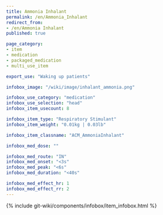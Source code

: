 ```yaml
---
title: Ammonia Inhalant
permalink: /en/Ammonia_Inhalant
redirect_from:
- /en/Ammonia Inhalant
published: true

page_category:
- item
- medication
- packaged_medication
- multi_use_item

export_use: "Waking up patients"

infobox_image: "/wiki/image/inhalant_ammonia.png"

infobox_use_category: "medication"
infobox_use_selection: "head"
infobox_item_usecount: 8

infobox_item_type: "Respiratory Stimulant"
infobox_item_weight: "0.01kg | 0.03lb"

infobox_item_classname: "ACM_AmmoniaInhalant"

infobox_med_dose: ""

infobox_med_route: "IN"
infobox_med_onset: "<3s"
infobox_med_peak: "<6s"
infobox_med_duration: "<40s"

infobox_med_effect_hr: 1
infobox_med_effect_rr: 2
---
```


{% include git-wiki/components/infobox/item_infobox.html %}